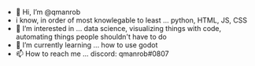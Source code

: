 - 👋 Hi, I’m @qmanrob
- i know, in order of most knowlegable to least ... python, HTML, JS, CSS
- 👀 I’m interested in ... data science, visualizing things with code, automating things people shouldn't have to do
- 🌱 I’m currently learning ... how to use godot
- 📫 How to reach me ... discord: qmanrob#0807 

<!---
qmanrob/qmanrob is a ✨ special ✨ repository because its `README.md` (this file) appears on your GitHub profile.
You can click the Preview link to take a look at your changes.
--->
